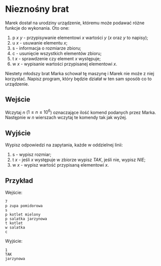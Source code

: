 # Nieznośny brat
Marek dostał na urodziny urządzenie, któremu może podawać różne funkcje do wykonania. Oto one:
1. p $x$ $y$ - przypisywanie elementowi $x$ wartości $y$ ($x$ oraz $y$ to napisy);
2. u $x$ - usuwanie elementu $x$;
3. s - informacja o rozmiarze zbioru;
4. c - usunięcie wszystkich elementów zbioru;
5. t $x$ - sprawdzenie czy element $x$ występuje;
6. w $x$ - wypisanie wartości przypisanej elementowi $x$.

Niestety młodszy brat Marka schował tę maszynę i Marek nie może z niej korzystać. Napisz program, który będzie działał w ten sam sposób co to urządzenie.

## Wejście
Wczytaj $n$ ($1 \le  n \le  10^6$) oznaczające ilość komend podanych przez Marka. Następnie w $n$ wierszach wczytaj te komendy tak jak wyżej.

## Wyjście
Wypisz odpowiedzi na zapytania, każde w oddzielnej linii:
1. s - wypisz rozmiar;
2. t $x$ - jeśli $x$ występuje w zbiorze wypisz $TAK$, jeśli nie, wypisz $NIE$;
3. w $x$ - wypisz wartość przypisaną elementowi $x$.

## Przykład

Wejście:
```
7
p zupa pomidorowa
s
p kotlet mielony
p salatka jarzynowa
t kotlet
w salatka
c
```

Wyjście:
```
1
TAK
jarzynowa
```
